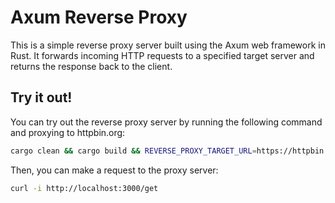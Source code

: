 # Axum Reverse Proxy

This is a simple reverse proxy server built using the Axum web framework in Rust. It forwards incoming HTTP requests to a specified target server and returns the response back to the client.


## Try it out! 

You can try out the reverse proxy server by running the following command and proxying to httpbin.org:

```bash
cargo clean && cargo build && REVERSE_PROXY_TARGET_URL=https://httpbin.org cargo run
```

Then, you can make a request to the proxy server:

```bash
curl -i http://localhost:3000/get
```
